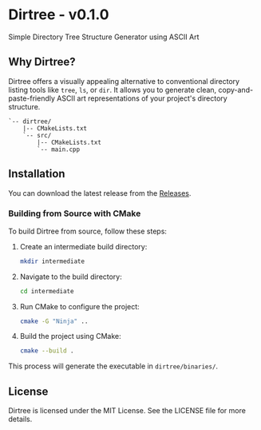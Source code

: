 # Dirtree - v0.1.0
Simple Directory Tree Structure Generator using ASCII Art
## Why Dirtree?
Dirtree offers a visually appealing alternative to conventional directory listing tools like `tree`, `ls`, or `dir`. It allows you to generate clean, copy-and-paste-friendly ASCII art representations of your project's directory structure.

```
`-- dirtree/
    |-- CMakeLists.txt
    `-- src/
        |-- CMakeLists.txt
        `-- main.cpp 
```

## Installation

You can download the latest release from the [Releases](#).

### Building from Source with CMake

To build Dirtree from source, follow these steps:

1. Create an intermediate build directory:
    ```bash
    mkdir intermediate
    ```

2. Navigate to the build directory:
    ```bash
    cd intermediate
    ```

3. Run CMake to configure the project:
    ```bash
    cmake -G "Ninja" ..
    ```

4. Build the project using CMake:
    ```bash
    cmake --build .
    ```

This process will generate the executable in `dirtree/binaries/`.

## License

Dirtree is licensed under the MIT License. See the LICENSE file for more details.